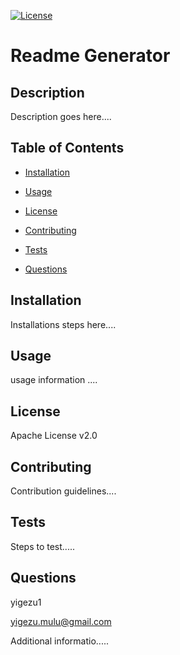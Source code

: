 [![License](https://img.shields.io/badge/License-Apache%202.0-blue.svg)](#license)


  # Readme Generator


  ## Description

  
  Description goes here....


  ## Table of Contents

  
  
  * [Installation](#installation)

  
  * [Usage](#usage)

  
  * [License](#license)

  
  * [Contributing](#contributing)

  
  * [Tests](#tests)

  
  * [Questions](#questions)

  


  ## Installation

  
  Installations steps here....


  ## Usage

  
  usage information ....


  ## License

  
  Apache License v2.0


  ## Contributing

  
  Contribution guidelines....


  ## Tests

  
  Steps to test.....

      
  ## Questions

  
  yigezu1

  yigezu.mulu@gmail.com

  Additional informatio.....
  